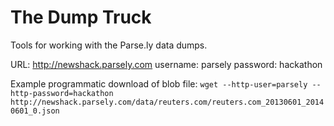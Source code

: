 The Dump Truck
==============

Tools for working with the Parse.ly data dumps.

URL: http://newshack.parsely.com
username: parsely
password: hackathon

Example programmatic download of blob file:
    `wget --http-user=parsely --http-password=hackathon http://newshack.parsely.com/data/reuters.com/reuters.com_20130601_20140601_0.json`



